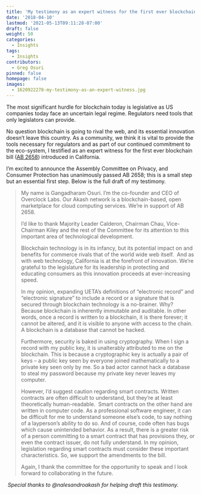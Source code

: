 ```yaml
---
title: 'My testimony as an expert witness for the first ever blockchain bill (AB 2658) introduced in the state of California'
date: '2018-04-10'
lastmod: '2021-05-13T09:11:28-07:00'
draft: false
weight: 50
categories:
  - Insights
tags:
  - Insights
contributors:
  - Greg Osuri
pinned: false
homepage: false
images:
  - 1620922278-my-testimony-as-an-expert-witness.jpg
---
```

The most significant hurdle for blockchain today is legislative as US companies today face an uncertain legal regime. Regulators need tools that only legislators can provide.

No question blockchain is going to rival the web, and its essential innovation doesn’t leave this country. As a community, we think it is vital to provide the tools necessary for regulators and as part of our continued commitment to the eco-system, I testified as an expert witness for the first ever blockchain bill ([AB 2658](https://leginfo.legislature.ca.gov/faces/billTextClient.xhtml?bill_id=201720180AB2658)) introduced in California.

I’m excited to announce the Assembly Committee on Privacy, and Consumer Protection has unanimously passed AB 2658; this is a small step but an essential first step. Below is the full draft of my testimony.

> My name is Gangadharam Osuri. I’m the co-founder and CEO of Overclock Labs. Our Akash network is a blockchain-based, open marketplace for cloud computing services. We’re in support of AB 2658.
> 
> I’d like to thank Majority Leader Calderon, Chairman Chau, Vice-Chairman Kiley and the rest of the Committee for its attention to this important area of technological development.
> 
> Blockchain technology is in its infancy, but its potential impact on and benefits for commerce rivals that of the world wide web itself.  And as with web technology, California is at the forefront of innovation. We’re grateful to the legislature for its leadership in protecting and educating consumers as this innovation proceeds at ever-increasing speed.
> 
> In my opinion, expanding UETA’s definitions of “electronic record” and “electronic signature” to include a record or a signature that is secured through blockchain technology is a no-brainer. Why? Because blockchain is inherently immutable and auditable. In other words, once a record is written to a blockchain, it is there forever; it cannot be altered, and it is visible to anyone with access to the chain. A blockchain is a database that cannot be hacked.
> 
> Furthermore, security is baked in using cryptography. When I sign a record with my public key, it is unalterably attributed to me on the blockchain. This is because a cryptographic key is actually a pair of keys – a public key seen by everyone joined mathematically to a private key seen only by me. So a bad actor cannot hack a database to steal my password because my private key never leaves my computer.
> 
> However, I’d suggest caution regarding smart contracts. Written contracts are often difficult to understand, but they’re at least theoretically human-readable.  Smart contracts on the other hand are written in computer code. As a professional software engineer, it can be difficult for me to understand someone else’s code, to say nothing of a layperson’s ability to do so. And of course, code often has bugs which cause unintended behavior. As a result, there is a greater risk of a person committing to a smart contract that has provisions they, or even the contract issuer, do not fully understand. In my opinion, legislation regarding smart contracts must consider these important characteristics. So, we support the amendments to the bill.
> 
> Again, I thank the committee for the opportunity to speak and I look forward to collaborating in the future.

 _Special thanks to @nalesandroakash for helping draft this testimony._